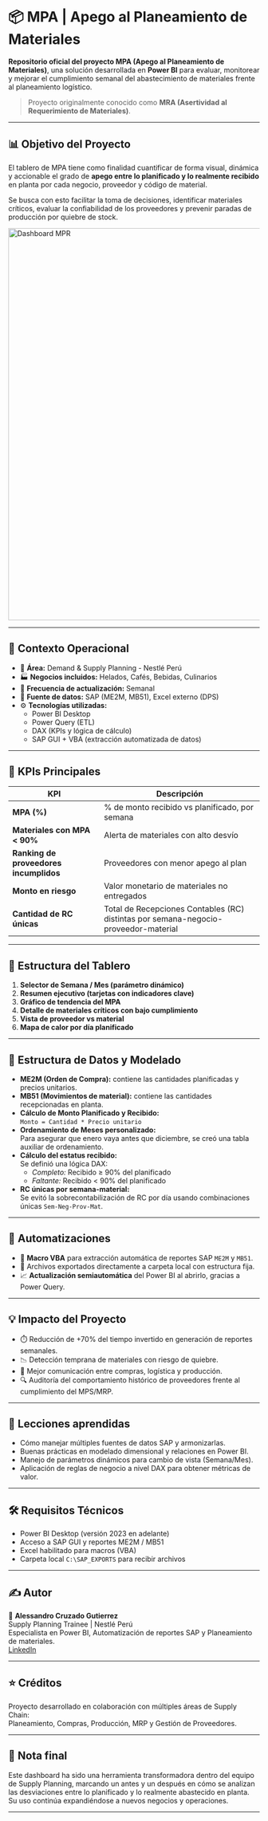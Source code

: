 # 📦 MPA | Apego al Planeamiento de Materiales

**Repositorio oficial del proyecto MPA (Apego al Planeamiento de Materiales)**, una solución desarrollada en **Power BI** para evaluar, monitorear y mejorar el cumplimiento semanal del abastecimiento de materiales frente al planeamiento logístico.

> Proyecto originalmente conocido como **MRA (Asertividad al Requerimiento de Materiales)**.

---

## 📊 Objetivo del Proyecto

El tablero de MPA tiene como finalidad cuantificar de forma visual, dinámica y accionable el grado de **apego entre lo planificado y lo realmente recibido** en planta por cada negocio, proveedor y código de material. 

Se busca con esto facilitar la toma de decisiones, identificar materiales críticos, evaluar la confiabilidad de los proveedores y prevenir paradas de producción por quiebre de stock.

<img width="1411" height="787" alt="Dashboard MPR " src="https://github.com/user-attachments/assets/4fbd0a3a-b22b-492c-ac9e-09401b5fad73" />


---

## 🧠 Contexto Operacional

- 🎯 **Área:** Demand & Supply Planning - Nestlé Perú  
- 🏭 **Negocios incluidos:** Helados, Cafés, Bebidas, Culinarios  
- 📆 **Frecuencia de actualización:** Semanal  
- 📍 **Fuente de datos:** SAP (ME2M, MB51), Excel externo (DPS)  
- ⚙️ **Tecnologías utilizadas:**  
  - Power BI Desktop  
  - Power Query (ETL)  
  - DAX (KPIs y lógica de cálculo)  
  - SAP GUI + VBA (extracción automatizada de datos)

---

## 🚀 KPIs Principales

| KPI | Descripción |
|-----|-------------|
| **MPA (%)** | % de monto recibido vs planificado, por semana |
| **Materiales con MPA < 90%** | Alerta de materiales con alto desvío |
| **Ranking de proveedores incumplidos** | Proveedores con menor apego al plan |
| **Monto en riesgo** | Valor monetario de materiales no entregados |
| **Cantidad de RC únicas** | Total de Recepciones Contables (RC) distintas por semana-negocio-proveedor-material |

---

## 🧩 Estructura del Tablero

1. **Selector de Semana / Mes (parámetro dinámico)**  
2. **Resumen ejecutivo (tarjetas con indicadores clave)**  
3. **Gráfico de tendencia del MPA**  
4. **Detalle de materiales críticos con bajo cumplimiento**  
5. **Vista de proveedor vs material**  
6. **Mapa de calor por día planificado**

---

## 📂 Estructura de Datos y Modelado

- **ME2M (Orden de Compra):** contiene las cantidades planificadas y precios unitarios.
- **MB51 (Movimientos de material):** contiene las cantidades recepcionadas en planta.
- **Cálculo de Monto Planificado y Recibido:**  
  `Monto = Cantidad * Precio unitario`
- **Ordenamiento de Meses personalizado:**  
  Para asegurar que enero vaya antes que diciembre, se creó una tabla auxiliar de ordenamiento.
- **Cálculo del estatus recibido:**  
  Se definió una lógica DAX:  
  - *Completo:* Recibido ≥ 90% del planificado  
  - *Faltante:* Recibido < 90% del planificado
- **RC únicas por semana-material:**  
  Se evitó la sobrecontabilización de RC por día usando combinaciones únicas `Sem-Neg-Prov-Mat`.

---

## 🤖 Automatizaciones

- 🔄 **Macro VBA** para extracción automática de reportes SAP `ME2M` y `MB51`.
- 📁 Archivos exportados directamente a carpeta local con estructura fija.
- 📈 **Actualización semiautomática** del Power BI al abrirlo, gracias a Power Query.

---

## 💡 Impacto del Proyecto

- ⏱️ Reducción de +70% del tiempo invertido en generación de reportes semanales.
- 📉 Detección temprana de materiales con riesgo de quiebre.
- 📢 Mejor comunicación entre compras, logística y producción.
- 🔍 Auditoría del comportamiento histórico de proveedores frente al cumplimiento del MPS/MRP.

---

## 🧠 Lecciones aprendidas

- Cómo manejar múltiples fuentes de datos SAP y armonizarlas.
- Buenas prácticas en modelado dimensional y relaciones en Power BI.
- Manejo de parámetros dinámicos para cambio de vista (Semana/Mes).
- Aplicación de reglas de negocio a nivel DAX para obtener métricas de valor.

---

## 🛠️ Requisitos Técnicos

- Power BI Desktop (versión 2023 en adelante)
- Acceso a SAP GUI y reportes ME2M / MB51
- Excel habilitado para macros (VBA)
- Carpeta local `C:\SAP_EXPORTS` para recibir archivos

---

## ✍️ Autor

📌 **Alessandro Cruzado Gutierrez**  
Supply Planning Trainee | Nestlé Perú  
Especialista en Power BI, Automatización de reportes SAP y Planeamiento de materiales.  
[LinkedIn](https://www.linkedin.com/in/alessandro-cruzado/)  

---

## ⭐ Créditos

Proyecto desarrollado en colaboración con múltiples áreas de Supply Chain:  
Planeamiento, Compras, Producción, MRP y Gestión de Proveedores.

---

## 📌 Nota final

Este dashboard ha sido una herramienta transformadora dentro del equipo de Supply Planning, marcando un antes y un después en cómo se analizan las desviaciones entre lo planificado y lo realmente abastecido en planta. Su uso continúa expandiéndose a nuevos negocios y operaciones.

---

